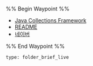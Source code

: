 %% Begin Waypoint %%
- [Java Collections Framework](./Java%20Collections%20Framework.md)
- [README](./README.md)
- [네이버](./%EB%84%A4%EC%9D%B4%EB%B2%84.md)

%% End Waypoint %%

```ccard
type: folder_brief_live
```

